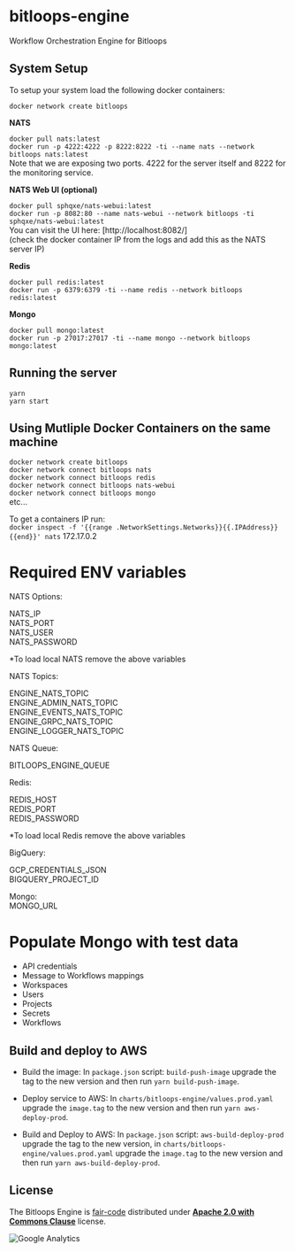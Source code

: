# bitloops-engine

Workflow Orchestration Engine for Bitloops

## System Setup

To setup your system load the following docker containers:

`docker network create bitloops`

**NATS**

`docker pull nats:latest`  
`docker run -p 4222:4222 -p 8222:8222 -ti --name nats --network bitloops nats:latest`  
Note that we are exposing two ports. 4222 for the server itself and 8222 for the monitoring service.

**NATS Web UI (optional)**

`docker pull sphqxe/nats-webui:latest`  
`docker run -p 8082:80 --name nats-webui --network bitloops -ti sphqxe/nats-webui:latest`  
You can visit the UI here: [http://localhost:8082/]  
(check the docker container IP from the logs and add this as the NATS server IP)

**Redis**

`docker pull redis:latest`  
`docker run -p 6379:6379 -ti --name redis --network bitloops redis:latest`

**Mongo**

`docker pull mongo:latest`  
`docker run -p 27017:27017 -ti --name mongo --network bitloops mongo:latest`

## Running the server

`yarn`  
`yarn start`

## Using Mutliple Docker Containers on the same machine

`docker network create bitloops`  
`docker network connect bitloops nats`  
`docker network connect bitloops redis`  
`docker network connect bitloops nats-webui`  
`docker network connect bitloops mongo`  
etc...

To get a containers IP run:  
`docker inspect -f '{{range .NetworkSettings.Networks}}{{.IPAddress}}{{end}}' nats`
172.17.0.2

# Required ENV variables

NATS Options:

NATS_IP  
NATS_PORT  
NATS_USER  
NATS_PASSWORD

\*To load local NATS remove the above variables

NATS Topics:

ENGINE_NATS_TOPIC  
ENGINE_ADMIN_NATS_TOPIC  
ENGINE_EVENTS_NATS_TOPIC  
ENGINE_GRPC_NATS_TOPIC  
ENGINE_LOGGER_NATS_TOPIC

NATS Queue:

BITLOOPS_ENGINE_QUEUE

Redis:

REDIS_HOST  
REDIS_PORT  
REDIS_PASSWORD

\*To load local Redis remove the above variables

BigQuery:

GCP_CREDENTIALS_JSON  
BIGQUERY_PROJECT_ID

Mongo:  
MONGO_URL

# Populate Mongo with test data

-   API credentials
-   Message to Workflows mappings
-   Workspaces
-   Users
-   Projects
-   Secrets
-   Workflows

## Build and deploy to AWS

- Build the image:
In `package.json` script: `build-push-image` upgrade the tag to the new version and then run `yarn build-push-image`.
- Deploy service to AWS:
In `charts/bitloops-engine/values.prod.yaml` upgrade the `image.tag` to the new version and then run `yarn aws-deploy-prod`.

- Build and Deploy to AWS:
In `package.json` script: `aws-build-deploy-prod` upgrade the tag to the new version,
in `charts/bitloops-engine/values.prod.yaml` upgrade the `image.tag` to the new version and then run `yarn aws-build-deploy-prod`.

## License

The Bitloops Engine is [fair-code](http://faircode.io) distributed under [**Apache 2.0 with Commons Clause**](https://github.com/bitloops/bitloops-engine/LICENSE.md) license.

![Google Analytics](https://www.google-analytics.com/collect?v=1&t=pageview&ec=repo&ea=open&dp=bitloops%2Fbitloops%2Fbitloops-engine%2FREADME.md&dt=Bitloops%20Engine%20README.md&tid=UA-160003534-1&cid=0)
